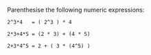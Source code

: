 Parenthesise the following numeric expressions:
```
2^3*4   = ( 2^3 ) * 4

2*3+4*5 = (2 * 3) + (4 * 5)

2+3*4^5 = 2 + ( 3 * (4^5) )
```
